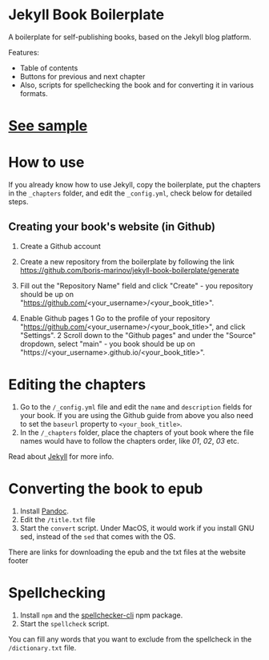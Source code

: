 Jekyll Book Boilerplate
===

A boilerplate for self-publishing books, based on the Jekyll blog platform.

Features:
- Table of contents
- Buttons for previous and next chapter
- Also, scripts for spellchecking the book and for converting it in various formats.

[See sample](https://boris-marinov.github.io/jekyll-book-boilerplate/)
===

How to use
===

If you already know how to use Jekyll, copy the boilerplate, put the chapters in the `_chapters` folder, and edit the `_config.yml`, check below for detailed steps.

Creating your book's website (in Github)
---

1. Create a Github account

2. Create a new repository from the boilerplate by following the link https://github.com/boris-marinov/jekyll-book-boilerplate/generate
3. Fill out the "Repository Name" field and click "Create" - you repository should be up on "https://github.com/<your_username>/<your_book_title>".
4. Enable Github pages
    1 Go to the profile of your repository "https://github.com/<your_username>/<your_book_title>", and click "Settings".
    2 Scroll down to the "Github pages" and under the "Source" dropdown, select "main" - you book should be up on "https://<your_username>.github.io/<your_book_title>".

Editing the chapters
===

1. Go to the `/_config.yml` file and edit the `name` and `description` fields for your book. If you are using the Github guide from above you also need to set the `baseurl` property to `<your_book_title>`.
2. In the `/_chapters` folder, place the chapters of yout book where the file names would have to follow the chapters order, like *01*, *02*, *03* etc.

Read about [Jekyll](https://jekyllrb.com/) for more info.

Converting the book to epub
===

1. Install [Pandoc](https://pandoc.org/).
2. Edit the `/title.txt` file 
3. Start the `convert` script. Under MacOS, it would work if you install GNU sed, instead of the `sed` that comes with the OS. 

There are links for downloading the epub and the txt files at the website footer 

Spellchecking
===

1. Install `npm` and the [spellchecker-cli](https://www.npmjs.com/package/spellchecker-cli) npm package.
2. Start the `spellcheck` script. 

You can fill any words that you want to exclude from the spellcheck in the `/dictionary.txt` file.
